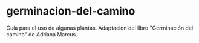 # germinacion-del-camino
Guía para el uso de algunas plantas. Adaptacion del libro "Germinación del camino" de Adriana Marcus. 
